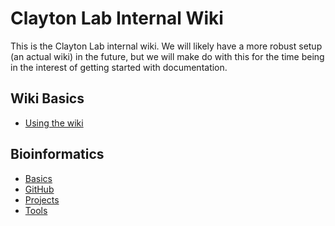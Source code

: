 # Clayton Lab Internal Wiki

This is the Clayton Lab internal wiki. We will likely have a more robust setup (an 
actual wiki) in the future, but we will make do with this for the time being in the 
interest of getting started with documentation.

## Wiki Basics

* [Using the wiki](usage/index.md)

## Bioinformatics

* [Basics](bioinformatics/basics.md) 
* [GitHub](bioinformatics/github.md)
* [Projects](bioinformatics/projects.md)
* [Tools](bioinformatics/tools/index.md)
